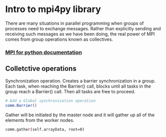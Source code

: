 # Intro to mpi4py library

There are many situations in parallel programming when groups of processes need to exchange messages. Rather than explicitly sending and receiving such messages as we have been doing, the real power of MPI comes from group operations known as collectives.

### [MPI for python documentation](http://mpi4py.scipy.org/docs/usrman/index.html)

## Colletctive operations

Synchronization operation. Creates a barrier synchronization in a group. Each task, when reaching the Barrier() call, blocks until all tasks in the group reach a Barrier() call. Then all tasks are free to proceed.

```Bash
# Add a Global synchronisation operation
comm.Barrier()
```
Gather will be initiated by the master node and it will gather up all of the elements from the worker nodes.
```Bash
comm.gather(self.arrayData, root=0)
```
